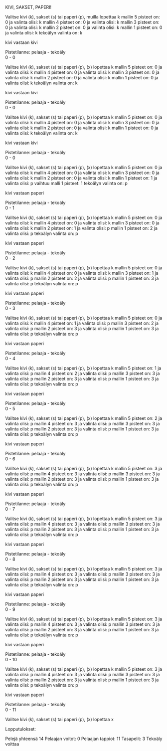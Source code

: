 KIVI, SAKSET, PAPERI!

Valitse kivi (k), sakset (s) tai paperi (p), muilla lopettaa  k
mallin 5 pisteet on: 0 ja valinta olisi: k
mallin 4 pisteet on: 0 ja valinta olisi: k
mallin 3 pisteet on: 0 ja valinta olisi: k
mallin 2 pisteet on: 0 ja valinta olisi: k
mallin 1 pisteet on: 0 ja valinta olisi: k
tekoälyn valinta on:  k

kivi vastaan kivi

 Pistetilanne:
 pelaaja - tekoäly             
       0 - 0

Valitse kivi (k), sakset (s) tai paperi (p), (x) lopettaa  k
mallin 5 pisteet on: 0 ja valinta olisi: k
mallin 4 pisteet on: 0 ja valinta olisi: k
mallin 3 pisteet on: 0 ja valinta olisi: k
mallin 2 pisteet on: 0 ja valinta olisi: k
mallin 1 pisteet on: 0 ja valinta olisi: k
tekoälyn valinta on:  k

kivi vastaan kivi

 Pistetilanne:
 pelaaja - tekoäly             
       0 - 0

Valitse kivi (k), sakset (s) tai paperi (p), (x) lopettaa  k
mallin 5 pisteet on: 0 ja valinta olisi: k
mallin 4 pisteet on: 0 ja valinta olisi: k
mallin 3 pisteet on: 0 ja valinta olisi: k
mallin 2 pisteet on: 0 ja valinta olisi: k
mallin 1 pisteet on: 0 ja valinta olisi: k
tekoälyn valinta on:  k

kivi vastaan kivi

 Pistetilanne:
 pelaaja - tekoäly             
       0 - 0

Valitse kivi (k), sakset (s) tai paperi (p), (x) lopettaa  k
mallin 5 pisteet on: 0 ja valinta olisi: k
mallin 4 pisteet on: 0 ja valinta olisi: k
mallin 3 pisteet on: 0 ja valinta olisi: k
mallin 2 pisteet on: 0 ja valinta olisi: k
mallin 1 pisteet on: 1 ja valinta olisi: p
vaihtuu malli 1 pisteet: 1
tekoälyn valinta on:  p

kivi vastaan paperi

 Pistetilanne:
 pelaaja - tekoäly             
       0 - 1

Valitse kivi (k), sakset (s) tai paperi (p), (x) lopettaa  k
mallin 5 pisteet on: 0 ja valinta olisi: k
mallin 4 pisteet on: 0 ja valinta olisi: k
mallin 3 pisteet on: 0 ja valinta olisi: k
mallin 2 pisteet on: 1 ja valinta olisi: p
mallin 1 pisteet on: 2 ja valinta olisi: p
tekoälyn valinta on:  p

kivi vastaan paperi

 Pistetilanne:
 pelaaja - tekoäly             
       0 - 2

Valitse kivi (k), sakset (s) tai paperi (p), (x) lopettaa  k
mallin 5 pisteet on: 0 ja valinta olisi: k
mallin 4 pisteet on: 0 ja valinta olisi: k
mallin 3 pisteet on: 1 ja valinta olisi: p
mallin 2 pisteet on: 2 ja valinta olisi: p
mallin 1 pisteet on: 3 ja valinta olisi: p
tekoälyn valinta on:  p

kivi vastaan paperi

 Pistetilanne:
 pelaaja - tekoäly             
       0 - 3

Valitse kivi (k), sakset (s) tai paperi (p), (x) lopettaa  k
mallin 5 pisteet on: 0 ja valinta olisi: k
mallin 4 pisteet on: 1 ja valinta olisi: p
mallin 3 pisteet on: 2 ja valinta olisi: p
mallin 2 pisteet on: 3 ja valinta olisi: p
mallin 1 pisteet on: 3 ja valinta olisi: p
tekoälyn valinta on:  p

kivi vastaan paperi

 Pistetilanne:
 pelaaja - tekoäly             
       0 - 4

Valitse kivi (k), sakset (s) tai paperi (p), (x) lopettaa  k
mallin 5 pisteet on: 1 ja valinta olisi: p
mallin 4 pisteet on: 2 ja valinta olisi: p
mallin 3 pisteet on: 3 ja valinta olisi: p
mallin 2 pisteet on: 3 ja valinta olisi: p
mallin 1 pisteet on: 3 ja valinta olisi: p
tekoälyn valinta on:  p

kivi vastaan paperi

 Pistetilanne:
 pelaaja - tekoäly             
       0 - 5

Valitse kivi (k), sakset (s) tai paperi (p), (x) lopettaa  k
mallin 5 pisteet on: 2 ja valinta olisi: p
mallin 4 pisteet on: 3 ja valinta olisi: p
mallin 3 pisteet on: 3 ja valinta olisi: p
mallin 2 pisteet on: 3 ja valinta olisi: p
mallin 1 pisteet on: 3 ja valinta olisi: p
tekoälyn valinta on:  p

kivi vastaan paperi

 Pistetilanne:
 pelaaja - tekoäly             
       0 - 6

Valitse kivi (k), sakset (s) tai paperi (p), (x) lopettaa  k
mallin 5 pisteet on: 3 ja valinta olisi: p
mallin 4 pisteet on: 3 ja valinta olisi: p
mallin 3 pisteet on: 3 ja valinta olisi: p
mallin 2 pisteet on: 3 ja valinta olisi: p
mallin 1 pisteet on: 3 ja valinta olisi: p
tekoälyn valinta on:  p

kivi vastaan paperi

 Pistetilanne:
 pelaaja - tekoäly             
       0 - 7

Valitse kivi (k), sakset (s) tai paperi (p), (x) lopettaa  k
mallin 5 pisteet on: 3 ja valinta olisi: p
mallin 4 pisteet on: 3 ja valinta olisi: p
mallin 3 pisteet on: 3 ja valinta olisi: p
mallin 2 pisteet on: 3 ja valinta olisi: p
mallin 1 pisteet on: 3 ja valinta olisi: p
tekoälyn valinta on:  p

kivi vastaan paperi

 Pistetilanne:
 pelaaja - tekoäly             
       0 - 8

Valitse kivi (k), sakset (s) tai paperi (p), (x) lopettaa  k
mallin 5 pisteet on: 3 ja valinta olisi: p
mallin 4 pisteet on: 3 ja valinta olisi: p
mallin 3 pisteet on: 3 ja valinta olisi: p
mallin 2 pisteet on: 3 ja valinta olisi: p
mallin 1 pisteet on: 3 ja valinta olisi: p
tekoälyn valinta on:  p

kivi vastaan paperi

 Pistetilanne:
 pelaaja - tekoäly             
       0 - 9

Valitse kivi (k), sakset (s) tai paperi (p), (x) lopettaa  k
mallin 5 pisteet on: 3 ja valinta olisi: p
mallin 4 pisteet on: 3 ja valinta olisi: p
mallin 3 pisteet on: 3 ja valinta olisi: p
mallin 2 pisteet on: 3 ja valinta olisi: p
mallin 1 pisteet on: 3 ja valinta olisi: p
tekoälyn valinta on:  p

kivi vastaan paperi

 Pistetilanne:
 pelaaja - tekoäly             
       0 - 10

Valitse kivi (k), sakset (s) tai paperi (p), (x) lopettaa  k
mallin 5 pisteet on: 3 ja valinta olisi: p
mallin 4 pisteet on: 3 ja valinta olisi: p
mallin 3 pisteet on: 3 ja valinta olisi: p
mallin 2 pisteet on: 3 ja valinta olisi: p
mallin 1 pisteet on: 3 ja valinta olisi: p
tekoälyn valinta on:  p

kivi vastaan paperi

 Pistetilanne:
 pelaaja - tekoäly             
       0 - 11

Valitse kivi (k), sakset (s) tai paperi (p), (x) lopettaa  x

Lopputulokset:

Pelejä yhteensä 14
Pelaajan voitot: 0
Pelaajan tappiot: 11
Tasapelit: 3
Tekoäly voittaa
